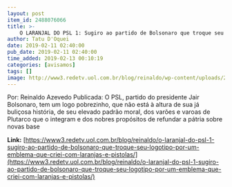 ```yaml
---
layout: post
item_id: 2488076066
title: >-
    O LARANJAL DO PSL 1: Sugiro ao partido de Bolsonaro que troque seu logotipo por um emblema que criei, com laranjas e pistolas
author: Tatu D'Oquei
date: 2019-02-11 02:40:00
pub_date: 2019-02-11 02:40:00
time_added: 2019-02-13 00:10:19
categories: [avisamos]
tags: []
image: http://www3.redetv.uol.com.br/blog/reinaldo/wp-content/uploads/2019/02/o-laranjal-do-psl-1-sugiro-ao-partido-de-bolsonaro-que-troque-seu-logotipo-por-um-emblema-que-criei-com-laranjas-e-pistolas.jpg
---
```


Por: Reinaldo Azevedo Publicada: O PSL, partido do presidente Jair Bolsonaro, tem um logo pobrezinho, que não está à altura de sua já buliçosa história, de seu elevado padrão moral, dos varões e varoas de Plutarco que o integram e dos nobres propósitos de refundar a pátria sobre novas base

**Link:** [https://www3.redetv.uol.com.br/blog/reinaldo/o-laranjal-do-psl-1-sugiro-ao-partido-de-bolsonaro-que-troque-seu-logotipo-por-um-emblema-que-criei-com-laranjas-e-pistolas/](https://www3.redetv.uol.com.br/blog/reinaldo/o-laranjal-do-psl-1-sugiro-ao-partido-de-bolsonaro-que-troque-seu-logotipo-por-um-emblema-que-criei-com-laranjas-e-pistolas/)

